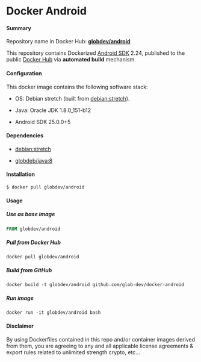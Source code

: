 Docker Android
============

#### Summary

Repository name in Docker Hub: **[globdev/android](https://registry.hub.docker.com/u/globdev/android/)**

This repository contains Dockerized [Android SDK](https://developer.android.com/develop/index.html) 2.24, published to the public [Docker Hub](https://registry.hub.docker.com/) via **automated build** mechanism.

#### Configuration

This docker image contains the following software stack:

- OS: Debian stretch (built from [debian:stretch](https://registry.hub.docker.com/_/debian/)).

- Java: Oracle JDK 1.8.0_151-b12

- Android SDK 25.0.0+5


#### Dependencies

- [debian:stretch](https://registry.hub.docker.com/_/debian/)

- [globdeb/java:8](https://registry.hub.docker.com/u/globdev/java/)


#### Installation

   ```
   $ docker pull globdev/android
   ```

#### Usage

##### Use as base image

```Dockerfile
FROM globdev/android
```

##### Pull from Docker Hub

```
docker pull globdev/android
```

##### Build from GitHub

```
docker build -t globdev/android github.com/glob-dev/docker-android
```

##### Run image

```
docker run -it globdev/android bash
```

#### Disclaimer

By using Dockerfiles contained in this repo and/or container images derived from them, you are agreeing to any and all applicable license agreements & export rules related to unlimited strength crypto, etc...